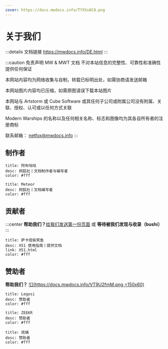 ```yaml
---
cover: https://docs.mwdocs.info/TfXSs6C8.png
---
```


# 关于我们

:::details 文档链接
https://mwdocs.info/DE.html
:::

:::caution 免责声明
MW & MWT 文档 不对本站信息的完整性、可靠性和准确性提供任何保证

本网站内容均为网络收集与自制，转载已标明出处，如需协商请发送邮箱

本网站图片内容均已压缩，如需原图请误下载本站图片

本网站与 Artstorm 或 Cube Software 或其任何子公司或附属公司没有附属、关联、授权、认可或以任何方式关联

Modern Warships 的名称以及任何相关名称、标志和图像均为其各自所有者的注册商标

联系邮箱：
netfox@mwdocs.info
:::

## 制作者

```component VPCard
title: 阿布咕咕
desc: 网狐社丨文档制作者与编写者
color: #fff
```

```component VPCard
title: Meteor
desc: 网狐社丨文档编写者
color: #fff
```

## 贡献者
:::center
**帮助我们？**[给我们发送第一份页面](demo/info.md) 或 **等待被我们发现与收录（bushi）**
:::

```component VPCard
title: 萨卡班偷笑鱼
desc: X51 使用指南丨提供文档
link: X51.html
color: #fff
```

## 赞助者

**帮助我们？**
[![](https://docs.mwdocs.info/VT9U2fmM.png =150x60)](https://afdian.net/order/create?plan_id=2bf62f5ebc1811ed9c3f5254001e7c00&product_type=0&month=1)

```component VPCard
title: Legosi
desc: 赞助者
color: #fff
```

```component VPCard
title: ZEEKR
desc: 赞助者
color: #fff
```

```component VPCard
title: 琉璃
desc: 赞助者
color: #fff
```
